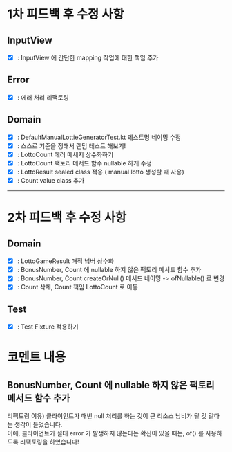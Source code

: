 # 1차 피드백 후 수정 사항

## InputView
- [x] : InputView 에 간단한 mapping 작업에 대한 책임 추가

## Error  

- [x] : 에러 처리 리팩토링

## Domain
- [x] : DefaultManualLottieGeneratorTest.kt 테스트명 네이밍 수정  
- [x] : 스스로 기준을 정해서 랜덤 테스트 해보기!
- [x] : LottoCount 에러 메세지 상수화하기
- [x] : LottoCount 팩토리 메서드 함수 nullable 하게 수정
- [x] : LottoResult sealed class 적용 ( manual lotto 생성할 때 사용)  
- [x] : Count value class 추가

---
# 2차 피드백 후 수정 사항

## Domain
- [x] : LottoGameResult 매직 넘버 상수화
- [x] : BonusNumber, Count 에 nullable 하지 않은 팩토리 메서드 함수 추가
- [x] : BonusNumber, Count createOrNull() 메서드 네이밍 -> ofNullable() 로 변경
- [x] : Count 삭제, Count 책임 LottoCount 로 이동
## Test
- [x] : Test Fixture 적용하기

# 코멘트 내용

## BonusNumber, Count 에 nullable 하지 않은 팩토리 메서드 함수 추가
리팩토링 이유) 클라이언트가 매번 null 처리를 하는 것이 큰 리소스 낭비가 될 것 같다는 생각이 들었습니다.   
이에, 클라이언트가 절대 error 가 발생하지 않는다는 확신이 있을 때는, of() 를 사용하도록 리팩토링을 하였습니다!  

